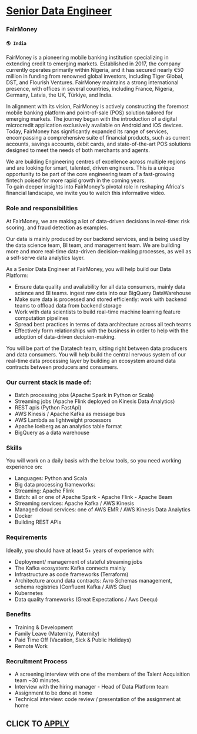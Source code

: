 # [Senior Data Engineer](https://www.remotewlb.com/apply/senior-data-engineer-77240)  
### FairMoney  
#### `🌎 India`  

FairMoney is a pioneering mobile banking institution specializing in extending credit to emerging markets. Established in 2017, the company currently operates primarily within Nigeria, and it has secured nearly €50 million in funding from renowned global investors, including Tiger Global, DST, and Flourish Ventures. FairMoney maintains a strong international presence, with offices in several countries, including France, Nigeria, Germany, Latvia, the UK, Türkiye, and India.

In alignment with its vision, FairMoney is actively constructing the foremost mobile banking platform and point-of-sale (POS) solution tailored for emerging markets. The journey began with the introduction of a digital microcredit application exclusively available on Android and iOS devices. Today, FairMoney has significantly expanded its range of services, encompassing a comprehensive suite of financial products, such as current accounts, savings accounts, debit cards, and state-of-the-art POS solutions designed to meet the needs of both merchants and agents.

We are building Engineering centres of excellence across multiple regions and are looking for smart, talented, driven engineers. This is a unique opportunity to be part of the core engineering team of a fast-growing fintech poised for more rapid growth in the coming years.  
To gain deeper insights into FairMoney's pivotal role in reshaping Africa's financial landscape, we invite you to watch this informative video.

### Role and responsibilities

At FairMoney, we are making a lot of data-driven decisions in real-time: risk scoring, and fraud detection as examples.

Our data is mainly produced by our backend services, and is being used by the data science team, BI team, and management team. We are building more and more real-time data-driven decision-making processes, as well as a self-serve data analytics layer.

As a Senior Data Engineer at FairMoney, you will help build our Data Platform:

  * Ensure data quality and availability for all data consumers, mainly data science and BI teams. ingest raw data into our BigQuery DataWarehouse
  * Make sure data is processed and stored efficiently: work with backend teams to offload data from backend storage 
  * Work with data scientists to build real-time machine learning feature computation pipelines
  * Spread best practices in terms of data architecture across all tech teams
  * Effectively form relationships with the business in order to help with the adoption of data-driven decision-making.

You will be part of the Datatech team, sitting right between data producers and data consumers. You will help build the central nervous system of our real-time data processing layer by building an ecosystem around data contracts between producers and consumers.

### Our current stack is made of:

  * Batch processing jobs (Apache Spark in Python or Scala)
  * Streaming jobs (Apache Flink deployed on Kinesis Data Analytics)
  * REST apis (Python FastApi)
  * AWS Kinesis / Apache Kafka as message bus
  * AWS Lambda as lightweight processors
  * Apache Iceberg as an analytics table format
  * BigQuery as a data warehouse

### Skills

You will work on a daily basis with the below tools, so you need working experience on:

  * Languages: Python and Scala
  * Big data processing frameworks: 
  * Streaming: Apache Flink
  * Batch: all or one of Apache Spark - Apache Flink - Apache Beam
  * Streaming services: Apache Kafka / AWS Kinesis
  * Managed cloud services: one of AWS EMR / AWS Kinesis Data Analytics
  * Docker
  * Building REST APIs

### Requirements

Ideally, you should have at least 5+ years of experience with:

  * Deployment/ management of stateful streaming jobs
  * The Kafka ecosystem: Kafka connects mainly
  * Infrastructure as code frameworks (Terraform)
  * Architecture around data contracts: Avro Schemas management, schema registries (Confluent Kafka / AWS Glue)
  * Kubernetes
  * Data quality frameworks (Great Expectations / Aws Deequ)

### Benefits

  * Training & Development
  * Family Leave (Maternity, Paternity)
  * Paid Time Off (Vacation, Sick & Public Holidays)
  * Remote Work

### Recruitment Process

  * A screening interview with one of the members of the Talent Acquisition team ~30 minutes.
  * Interview with the hiring manager - Head of Data Platform team
  * Assignment to be done at home
  * Technical interview: code review / presentation of the assignment at home

  
## CLICK TO [APPLY](https://www.remotewlb.com/apply/senior-data-engineer-77240)

